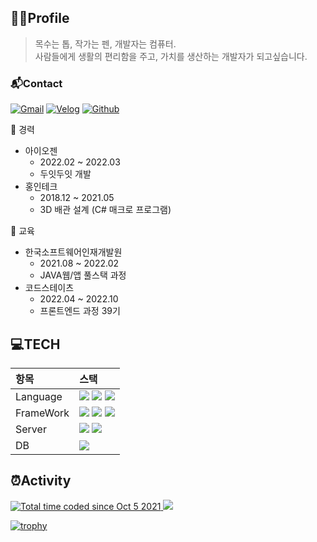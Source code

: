## 💁‍♂️Profile
> 목수는 톱, 작가는 펜, 개발자는 컴퓨터.  
> 사람들에게 생활의 편리함을 주고, 가치를 생산하는 개발자가 되고싶습니다.

### 📬Contact
[![Gmail](http://img.shields.io/badge/-Gmail-EA4335?style=flat&logo=Gmail&logoColor=white&link=devfrank9@gmail.com)](mailto:devfrank9@gmail.com)
[![Velog](http://img.shields.io/badge/-Velog-20C997?style=flat&logo=Velog&link=https://velog.io/@devfrank9&logoColor=white)](https://velog.io/@devfrank9)
[![Github](http://img.shields.io/badge/-Github-181717?style=flat&logo=Github&link=https://github.com/DevFrank9&logoColor=white)](https://github.com/DevFrank9)

🏬 경력
- 아이오젠
  - 2022.02 ~ 2022.03
  - 두잇두잇 개발
- 홍인테크
  - 2018.12 ~ 2021.05
  - 3D 배관 설계 (C# 매크로 프로그램)

🏫 교육
  - 한국소프트웨어인재개발원
    - 2021.08 ~ 2022.02
    - JAVA웹/앱 풀스택 과정
  - 코드스테이츠
    - 2022.04 ~ 2022.10
    - 프론트엔드 과정 39기

## 💻TECH

|항목|스택|
|:--|:--|
|Language|<img src="https://img.shields.io/badge/JavaScript-F7DF1E?style=for-the-badge&logo=JavaScript&logoColor=black"> <img src="https://img.shields.io/badge/typescript-3178C6?style=for-the-badge&logo=typescript&logoColor=white"> <img src="https://img.shields.io/badge/python-3776AB?style=for-the-badge&logo=python&logoColor=white">|
|FrameWork|<img src="https://img.shields.io/badge/react-61DAFB?style=for-the-badge&logo=react&logoColor=black"> <img src="https://img.shields.io/badge/Next.js-000000?style=for-the-badge&logo=Next.js&logoColor=white"> <img src="https://img.shields.io/badge/Apollo GraphQL-311C87?style=for-the-badge&logo=Apollo GraphQL&logoColor=white">|
|Server|<img src="https://img.shields.io/badge/Django-092E20?style=for-the-badge&logo=Django&logoColor=white"> <img src="https://img.shields.io/badge/express-339933?style=for-the-badge&logo=express&logoColor=white">|
|DB|<img src="https://img.shields.io/badge/mongoDB-47A248?style=for-the-badge&logo=MongoDB&logoColor=white">|

## ⏰Activity

<a href="https://wakatime.com/@fab11908-f2ab-4476-8057-2f6505465ffb">
<img src="https://wakatime.com/badge/user/fab11908-f2ab-4476-8057-2f6505465ffb.svg" alt="Total time coded since Oct 5 2021" />
</a>
<a href="https://hits.seeyoufarm.com">
<img src="https://hits.seeyoufarm.com/api/count/incr/badge.svg?url=https%3A%2F%2Fgithub.com%2FDevFrank9%2Fhit-counter&count_bg=%2379C83D&title_bg=%23555555&icon=&icon_color=%23E7E7E7&title=hits&edge_flat=false"/>
</a>
  
[![trophy](https://github-profile-trophy.vercel.app/?username=devfrank9&theme=onedark&column=-1)](https://github.com/ryo-ma/github-profile-trophy)

<!-- 
<img src="https://capsule-render.vercel.app/api?type=waving&color=gradient&customColorList=0,2,2,5,30&height=200&text=Introduce">
-->

